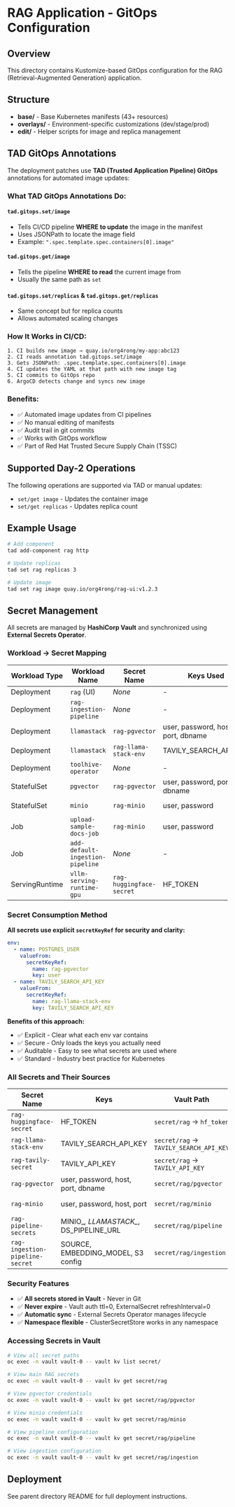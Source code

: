 # RAG Application - GitOps Configuration

## Overview

This directory contains Kustomize-based GitOps configuration for the RAG (Retrieval-Augmented Generation) application.

## Structure

- **base/** - Base Kubernetes manifests (43+ resources)
- **overlays/** - Environment-specific customizations (dev/stage/prod)
- **edit/** - Helper scripts for image and replica management

## TAD GitOps Annotations

The deployment patches use **TAD (Trusted Application Pipeline) GitOps** annotations for automated image updates:

### What TAD GitOps Annotations Do:

#### `tad.gitops.set/image`
- Tells CI/CD pipeline **WHERE to update** the image in the manifest
- Uses JSONPath to locate the image field
- Example: `".spec.template.spec.containers[0].image"`

#### `tad.gitops.get/image`
- Tells the pipeline **WHERE to read** the current image from
- Usually the same path as `set`

#### `tad.gitops.set/replicas` & `tad.gitops.get/replicas`
- Same concept but for replica counts
- Allows automated scaling changes

### How It Works in CI/CD:

```
1. CI builds new image → quay.io/org4rong/my-app:abc123
2. CI reads annotation tad.gitops.set/image
3. Gets JSONPath: .spec.template.spec.containers[0].image
4. CI updates the YAML at that path with new image tag
5. CI commits to GitOps repo
6. ArgoCD detects change and syncs new image
```

### Benefits:
- ✅ Automated image updates from CI pipelines
- ✅ No manual editing of manifests
- ✅ Audit trail in git commits
- ✅ Works with GitOps workflow
- ✅ Part of Red Hat Trusted Secure Supply Chain (TSSC)

## Supported Day-2 Operations

The following operations are supported via TAD or manual updates:
- `set/get image` - Updates the container image
- `set/get replicas` - Updates replica count

## Example Usage

```bash
# Add component
tad add-component rag http 

# Update replicas
tad set rag replicas 3     

# Update image
tad set rag image quay.io/org4rong/rag-ui:v1.2.3
```

## Secret Management

All secrets are managed by **HashiCorp Vault** and synchronized using **External Secrets Operator**.

### Workload → Secret Mapping

| Workload Type  | Workload Name                    | Secret Name              | Keys Used                          | How Consumed           | Vault Path            |
| -------------- | -------------------------------- | ------------------------ | ---------------------------------- | ---------------------- | --------------------- |
| Deployment     | `rag` (UI)                       | _None_                   | -                                  | -                      | -                     |
| Deployment     | `rag-ingestion-pipeline`         | _None_                   | -                                  | -                      | -                     |
| Deployment     | `llamastack`                     | `rag-pgvector`           | user, password, host, port, dbname | `env` → `secretKeyRef` | `secret/rag/pgvector` |
| Deployment     | `llamastack`                     | `rag-llama-stack-env`    | TAVILY_SEARCH_API_KEY              | `env` → `secretKeyRef` | `secret/rag`          |
| Deployment     | `toolhive-operator`              | _None_                   | -                                  | -                      | -                     |
| StatefulSet    | `pgvector`                       | `rag-pgvector`           | user, password, port, dbname       | `env` → `secretKeyRef` | `secret/rag/pgvector` |
| StatefulSet    | `minio`                          | `rag-minio`              | user, password                     | `env` → `secretKeyRef` | `secret/rag/minio`    |
| Job            | `upload-sample-docs-job`         | `rag-minio`              | user, password                     | `env` → `secretKeyRef` | `secret/rag/minio`    |
| Job            | `add-default-ingestion-pipeline` | _None_                   | -                                  | -                      | -                     |
| ServingRuntime | `vllm-serving-runtime-gpu`       | `rag-huggingface-secret` | HF_TOKEN                           | `env` → `secretKeyRef` | `secret/rag`          |

### Secret Consumption Method

**All secrets use explicit `secretKeyRef` for security and clarity:**

```yaml
env:
  - name: POSTGRES_USER
    valueFrom:
      secretKeyRef:
        name: rag-pgvector
        key: user
  - name: TAVILY_SEARCH_API_KEY
    valueFrom:
      secretKeyRef:
        name: rag-llama-stack-env
        key: TAVILY_SEARCH_API_KEY
```

**Benefits of this approach:**
- ✅ Explicit - Clear what each env var contains
- ✅ Secure - Only loads the keys you actually need
- ✅ Auditable - Easy to see what secrets are used where
- ✅ Standard - Industry best practice for Kubernetes

### All Secrets and Their Sources

| Secret Name                     | Keys                                   | Vault Path                             | ExternalSecret                  | Managed By       |
| ------------------------------- | -------------------------------------- | -------------------------------------- | ------------------------------- | ---------------- |
| `rag-huggingface-secret`        | HF_TOKEN                               | `secret/rag` → `hf_token`              | `external-hftoken`              | External Secrets |
| `rag-llama-stack-env`           | TAVILY_SEARCH_API_KEY                  | `secret/rag` → `TAVILY_SEARCH_API_KEY` | `llama-stack-env-from-vault`    | External Secrets |
| `rag-tavily-secret`             | TAVILY_API_KEY                         | `secret/rag` → `TAVILY_API_KEY`        | `tavily-secret-from-vault`      | External Secrets |
| `rag-pgvector`                  | user, password, host, port, dbname     | `secret/rag/pgvector`                  | `pgvector-from-vault`           | External Secrets |
| `rag-minio`                     | user, password, host, port             | `secret/rag/minio`                     | `minio-from-vault`              | External Secrets |
| `rag-pipeline-secrets`          | MINIO_*, LLAMASTACK_*, DS_PIPELINE_URL | `secret/rag/pipeline`                  | `pipeline-secrets-from-vault`   | External Secrets |
| `rag-ingestion-pipeline-secret` | SOURCE, EMBEDDING_MODEL, S3 config     | `secret/rag/ingestion`                 | `ingestion-pipeline-from-vault` | External Secrets |

### Security Features

- ✅ **All secrets stored in Vault** - Never in Git
- ✅ **Never expire** - Vault auth ttl=0, ExternalSecret refreshInterval=0
- ✅ **Automatic sync** - External Secrets Operator manages lifecycle
- ✅ **Namespace flexible** - ClusterSecretStore works in any namespace

### Accessing Secrets in Vault

```bash
# View all secret paths
oc exec -n vault vault-0 -- vault kv list secret/

# View main RAG secrets
oc exec -n vault vault-0 -- vault kv get secret/rag

# View pgvector credentials
oc exec -n vault vault-0 -- vault kv get secret/rag/pgvector

# View minio credentials
oc exec -n vault vault-0 -- vault kv get secret/rag/minio

# View pipeline configuration
oc exec -n vault vault-0 -- vault kv get secret/rag/pipeline

# View ingestion configuration
oc exec -n vault vault-0 -- vault kv get secret/rag/ingestion
```

## Deployment

See parent directory README for full deployment instructions.
